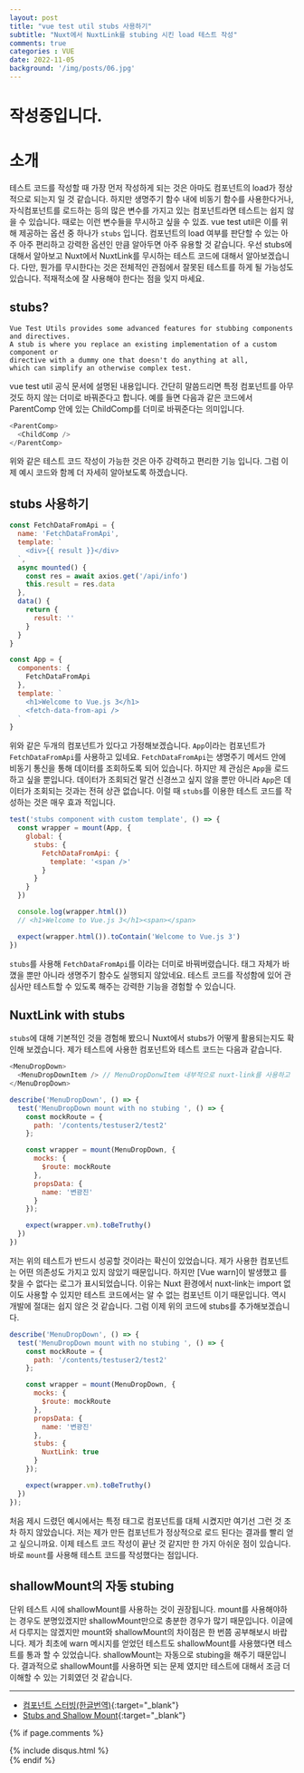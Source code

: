 ```yaml
---
layout: post
title: "vue test util stubs 사용하기"
subtitle: "Nuxt에서 NuxtLink를 stubing 시킨 load 테스트 작성"
comments: true
categories : VUE
date: 2022-11-05
background: '/img/posts/06.jpg'
---
```


# 작성중입니다.

# 소개
테스트 코드를 작성할 때 가장 먼저 작성하게 되는 것은 아마도 컴포넌트의 load가 정상적으로 되는지 일 것 같습니다.
하지만 생명주기 함수 내에 비동기 함수를 사용한다거나, 자식컴포넌트를 로드하는 등의 많은 변수를 가지고 있는 컴포넌트라면 테스트는 쉽지 않을 수 있습니다.
때로는 이런 변수들을 무시하고 싶을 수 있죠.
vue test util은 이를 위해 제공하는 옵션 중 하나가 `stubs` 입니다.
컴포넌트의 load 여부를 판단할 수 있는 아주 아주 편리하고 강력한 옵션인 만큼 알아두면 아주 유용할 것 같습니다.
우선 stubs에 대해서 알아보고 Nuxt에서 NuxtLink를 무시하는 테스트 코드에 대해서 알아보겠습니다.
다만, 뭔가를 무시한다는 것은 전체적인 관점에서 잘못된 테스트를 하게 될 가능성도 있습니다.
적재적소에 잘 사용해야 한다는 점을 잊지 마세요.

## stubs?
```
Vue Test Utils provides some advanced features for stubbing components and directives.
A stub is where you replace an existing implementation of a custom component or 
directive with a dummy one that doesn't do anything at all, 
which can simplify an otherwise complex test. 
```

vue test util 공식 문서에 설명된 내용입니다.
간단히 말씀드리면 특정 컴포넌트를 아무것도 하지 않는 더미로 바꿔준다고 합니다.
예를 들면 다음과 같은 코드에서 ParentComp 안에 있는 ChildComp를 더미로 바꿔준다는 의미입니다.

```javascript
<ParentComp>
  <ChildComp />
</ParentComp>
```

위와 같은 테스트 코드 작성이 가능한 것은 아주 강력하고 편리한 기능 입니다.
그럼 이제 예시 코드와 함께 더 자세히 알아보도록 하겠습니다.

## stubs 사용하기
```javascript
const FetchDataFromApi = {
  name: 'FetchDataFromApi',
  template: `
    <div>{{ result }}</div>
  `,
  async mounted() {
    const res = await axios.get('/api/info')
    this.result = res.data
  },
  data() {
    return {
      result: ''
    }
  }
}

const App = {
  components: {
    FetchDataFromApi
  },
  template: `
    <h1>Welcome to Vue.js 3</h1>
    <fetch-data-from-api />
  `
}
```

위와 같은 두개의 컴포넌트가 있다고 가정해보겠습니다.
`App`이라는 컴포넌트가 `FetchDataFromApi`를 사용하고 있네요.
`FetchDataFromApi`는 생명주기 메서드 안에 비동기 통신을 통해 데이터를 조회하도록 되어 있습니다.
하지만 제 관심은 `App`을 로드 하고 싶을 뿐입니다.
데이터가 조회되건 말건 신경쓰고 싶지 않을 뿐만 아니라 `App`은 데이터가 조회되는 것과는 전혀 상관 없습니다.
이럴 때 `stubs`를 이용한 테스트 코드를 작성하는 것은 매우 효과 적입니다.

```javascript
test('stubs component with custom template', () => {
  const wrapper = mount(App, {
    global: {
      stubs: {
        FetchDataFromApi: {
          template: '<span />'
        }
      }
    }
  })

  console.log(wrapper.html())
  // <h1>Welcome to Vue.js 3</h1><span></span>

  expect(wrapper.html()).toContain('Welcome to Vue.js 3')
})
```

`stubs`를 사용해 `FetchDataFromApi`를 <span>이라는 더미로 바꿔버렸습니다.
태그 자체가 바꼈을 뿐만 아니라 생명주기 함수도 실행되지 않았네요.
테스트 코드를 작성함에 있어 관심사만 테스트할 수 있도록 해주는 강력한 기능을 경험할 수 있습니다.
  
## NuxtLink with stubs
`stubs`에 대해 기본적인 것을 경험해 봤으니 Nuxt에서 stubs가 어떻게 활용되는지도 확인해 보겠습니다.
제가 테스트에 사용한 컴포넌트와 테스트 코드는 다음과 같습니다.
```javascript
<MenuDropDown>
  <MenuDropDownItem /> // MenuDropDonwItem 내부적으로 nuxt-link를 사용하고 있습니다.
</MenuDropDown>
```

```javascript
describe('MenuDropDown', () => {
  test('MenuDropDown mount with no stubing ', () => {
    const mockRoute = {
      path: '/contents/testuser2/test2'
    };

    const wrapper = mount(MenuDropDown, {
      mocks: {
        $route: mockRoute
      },
      propsData: {
        name: '변광진'
      }
    });

    expect(wrapper.vm).toBeTruthy()
  })
})
```

저는 위의 테스트가 반드시 성공할 것이라는 확신이 있었습니다.
제가 사용한 컴포넌트는 어떤 의존성도 가지고 있지 않았기 때문입니다.
하지만 [Vue warn]이 발생했고 <nuxt-link>를 찾을 수 없다는 로그가 표시되었습니다.
이유는 Nuxt 환경에서 nuxt-link는 import 없이도 사용할 수 있지만 테스트 코드에서는 알 수 없는 컴포넌트 이기 때문입니다.
역시 개발에 절대는 쉽지 않은 것 같습니다.
그럼 이제 위의 코드에 stubs를 추가해보겠습니다.
  
```javascript
describe('MenuDropDown', () => {
  test('MenuDropDown mount with no stubing ', () => {
    const mockRoute = {
      path: '/contents/testuser2/test2'
    };

    const wrapper = mount(MenuDropDown, {
      mocks: {
        $route: mockRoute
      },
      propsData: {
        name: '변광진'
      },
      stubs: {
        NuxtLink: true
      }
    });

    expect(wrapper.vm).toBeTruthy()
  })
});
```
  
처음 제시 드렸던 예시에서는 특정 태그로 컴포넌트를 대체 시켰지만 여기선 그런 것 조차 하지 않았습니다.
저는 제가 만든 컴포넌트가 정상적으로 로드 된다는 결과를 빨리 얻고 싶으니까요.
이제 테스트 코드 작성이 끝난 것 같지만 한 가지 아쉬운 점이 있습니다.
바로 `mount`를 사용해 테스트 코드를 작성했다는 점입니다.

## shallowMount의 자동 stubing
단위 테스트 시에 shallowMount를 사용하는 것이 권장됩니다.
mount를 사용해야하는 경우도 분명있겠지만 shallowMount만으로 충분한 경우가 많기 때문입니다.
이글에서 다루지는 않겠지만 mount와 shallowMount의 차이점은 한 번쯤 공부해보시 바랍니다.
제가 최초에 warn 메시지를 얻었던 테스트도 shallowMount를 사용했다면 테스트를 통과 할 수 있었습니다.
shallowMount는 자동으로 stubing을 해주기 때문입니다.
결과적으로 shallowMount를 사용하면 되는 문제 였지만 테스트에 대해서 조금 더 이해할 수 있는 기회였던 것 같습니다.

  


---
- [컴포넌트 스터빙(한글번역)](https://lmiller1990.github.io/vue-testing-handbook/ko/stubbing-components.html#%EC%BB%B4%ED%8F%AC%EB%84%8C%ED%8A%B8-%EC%8A%A4%ED%84%B0%EB%B9%99){:target="_blank"}
- [Stubs and Shallow Mount](https://test-utils.vuejs.org/guide/advanced/stubs-shallow-mount.html){:target="_blank"}

{% if page.comments %}
<div id="post-disqus" class="container">
{% include disqus.html %}
</div>
{% endif %}
